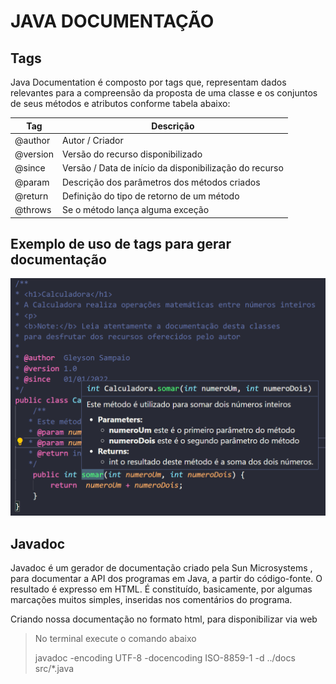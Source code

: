 # JAVA DOCUMENTAÇÃO

## Tags

Java Documentation é composto por tags que, representam dados relevantes para a compreensão da proposta de uma classe e os conjuntos de seus métodos e atributos conforme tabela abaixo:

| **Tag**    | **Descrição** |
| -------- | ------- |
| @author  | Autor / Criador |
| @version | Versão do recurso disponibilizado |
| @since | Versão / Data de início da disponibilização do recurso |
| @param | Descrição dos parâmetros dos métodos criados |
| @return | Definição do tipo de retorno de um método |
| @throws | Se o método lança alguma exceção |


## Exemplo de uso de tags para gerar documentação
![Código com tags e comentários para documentar métodos, classes, autor, versão e etc](./assets/images/tags-documentacao.png?raw=true "Classe Calculadora documentação")

## Javadoc

Javadoc é um gerador de documentação criado pela Sun Microsystems , para documentar a API dos programas em Java, a partir do código-fonte. O resultado é expresso em HTML. É constituído, basicamente, por algumas marcações muitos simples, inseridas nos comentários do programa.

Criando nossa documentação no formato html, para disponibilizar via web

> No terminal execute o comando abaixo
>
> javadoc -encoding UTF-8 -docencoding ISO-8859-1  -d ../docs  src/*.java


